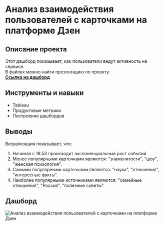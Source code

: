 # Анализ взаимодействия пользователей с карточками на платформе Дзен

## Описание проекта
Этот дашборд показывает, как пользователи ведут активность на сервисе.
<br>
В файлах можно найти презентацию по проекту.
<br>
**[Ссылка на дашборд](https://public.tableau.com/app/profile/kirill2505/viz/Zen_16782973951000/Dashboard1)**

## Инструменты и навыки
- Tableau
- Продуктовые метрики
- Построение дашбордов

## Выводы
Визуализация показывает, что:
1. Начиная с 18:53 происходит экспоненциальный рост событий
2. Менее популярными карточками являются: "знаменитости", "шоу", "женская психология".
3. Самыми популярными карточками являются: "наука", "отношения", "интересные факты".
4. Наиболее популярными источниками являются: "семейные отношения", "Россия", "полезные советы".

## Дашборд
![Анализ взаимодействия пользователей с карточками на платформе Дзен](https://github.com/SweexFox/portfolio-projects/assets/141644044/71ecfcf1-0d9c-449c-b3b2-ba6294b683e5)
